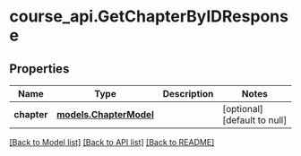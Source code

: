 # course_api.GetChapterByIDResponse
## Properties

| Name | Type | Description | Notes |
|------------ | ------------- | ------------- | -------------|
| **chapter** | [**models.ChapterModel**](models.ChapterModel.md) |  | [optional] [default to null] |

[[Back to Model list]](../README.md#documentation-for-models) [[Back to API list]](../README.md#documentation-for-api-endpoints) [[Back to README]](../README.md)

